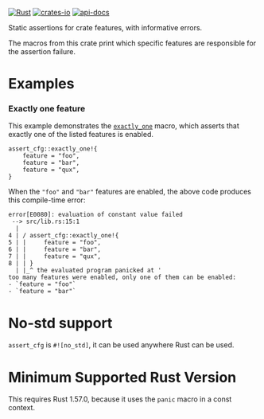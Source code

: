 [![Rust](https://github.com/rodrimati1992/assert_cfg/workflows/Rust/badge.svg)](https://github.com/rodrimati1992/assert_cfg/actions)
[![crates-io](https://img.shields.io/crates/v/assert_cfg.svg)](https://crates.io/crates/assert_cfg)
[![api-docs](https://docs.rs/assert_cfg/badge.svg)](https://docs.rs/assert_cfg/*)

Static assertions for crate features, with informative errors.

The macros from this crate print which specific features are responsible for
the assertion failure.

# Examples

### Exactly one feature

This example demonstrates the [`exactly_one`] macro,
which asserts that exactly one of the listed features is enabled.


```compile_fail
assert_cfg::exactly_one!{
    feature = "foo",
    feature = "bar",
    feature = "qux",
}
```

When the `"foo"` and `"bar"` features are enabled,
the above code produces this compile-time error:
```text
error[E0080]: evaluation of constant value failed
 --> src/lib.rs:15:1
  |
4 | / assert_cfg::exactly_one!{
5 | |     feature = "foo",
6 | |     feature = "bar",
7 | |     feature = "qux",
8 | | }
  | |_^ the evaluated program panicked at '
too many features were enabled, only one of them can be enabled:
- `feature = "foo"`
- `feature = "bar"`

```


# No-std support

`assert_cfg` is `#![no_std]`, it can be used anywhere Rust can be used.

# Minimum Supported Rust Version

This requires Rust 1.57.0, because it uses the `panic` macro in a const context.



[`exactly_one`]: https://docs.rs/assert_cfg/latest/assert_cfg/macro.exactly_one.html
